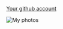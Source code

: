 [Your github account](https://github.com/account)



![My photos](https://user-images.githubusercontent.com/116050907/196334080-9b3b69b2-0d3b-4169-a233-1da0b8e03d32.png)
